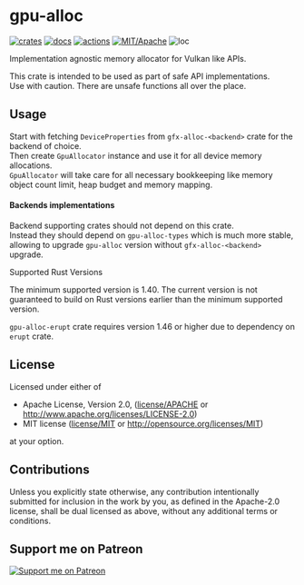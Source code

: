 # gpu-alloc

[![crates](https://img.shields.io/crates/v/gpu-alloc.svg?style=for-the-badge&label=gpu-alloc)](https://crates.io/crates/gpu-alloc)
[![docs](https://img.shields.io/badge/docs.rs-gpu--alloc-66c2a5?style=for-the-badge&labelColor=555555&logoColor=white)](https://docs.rs/gpu-alloc)
[![actions](https://img.shields.io/github/workflow/status/zakarumych/gpu-alloc/Rust/master?style=for-the-badge)](https://github.com/zakarumych/gpu-alloc/actions?query=workflow%3ARust)
[![MIT/Apache](https://img.shields.io/badge/license-MIT%2FApache-blue.svg?style=for-the-badge)](COPYING)
![loc](https://img.shields.io/tokei/lines/github/zakarumych/gpu-alloc?style=for-the-badge)


Implementation agnostic memory allocator for Vulkan like APIs.

This crate is intended to be used as part of safe API implementations.\
Use with caution. There are unsafe functions all over the place.

## Usage

Start with fetching `DeviceProperties` from `gfx-alloc-<backend>` crate for the backend of choice.\
Then create `GpuAllocator` instance and use it for all device memory allocations.\
`GpuAllocator` will take care for all necessary bookkeeping like memory object count limit,
heap budget and memory mapping.

#### Backends implementations

Backend supporting crates should not depend on this crate.\
Instead they should depend on `gpu-alloc-types` which is much more stable,
allowing to upgrade `gpu-alloc` version without `gfx-alloc-<backend>` upgrade.


Supported Rust Versions

The minimum supported version is 1.40.
The current version is not guaranteed to build on Rust versions earlier than the minimum supported version.

`gpu-alloc-erupt` crate requires version 1.46 or higher due to dependency on `erupt` crate.

## License

Licensed under either of

* Apache License, Version 2.0, ([license/APACHE](license/APACHE) or http://www.apache.org/licenses/LICENSE-2.0)
* MIT license ([license/MIT](license/MIT) or http://opensource.org/licenses/MIT)

at your option.

## Contributions

Unless you explicitly state otherwise, any contribution intentionally submitted for inclusion in the work by you, as defined in the Apache-2.0 license, shall be dual licensed as above, without any additional terms or conditions.

## Support me on Patreon

[![Support me on Patreon](https://img.shields.io/endpoint.svg?url=https%3A%2F%2Fshieldsio-patreon.vercel.app%2Fapi%3Fusername%3Dzakarum%26type%3Dpatrons&style=for-the-badge)](https://patreon.com/zakarum)
